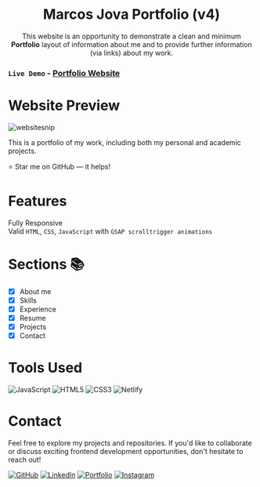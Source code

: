 <h1 align="center">Marcos Jova Portfolio (v4)</h1>

<p align="center">This website is an opportunity to demonstrate a clean and minimum <b>Portfolio</b> layout of information about me and to provide further information (via links) about my work.<p>

  ### <code>Live Demo</code> - **[Portfolio Website](https://marcosjova.netlify.app/)**

# Website Preview

![websitesnip](https://github.com/joaomarcosjova/portfolio-website-v4/assets/89745621/e353bf01-2e2e-412d-b045-bfbdb956b290)

This is a portfolio of my work, including both my personal and academic projects.

:star:  Star me on GitHub — it helps!

# Features

 Fully Responsive\
 Valid `HTML`, `CSS`, `JavaScript` with `GSAP scrolltrigger animations`
 
# Sections 📚
- [x] About me
- [x] Skills
- [x] Experience
- [x] Resume 
- [x] Projects 
- [x] Contact

# Tools Used

![JavaScript](https://img.shields.io/badge/-JavaScript-F7DF1E?style=for-the-badge&logo=javascript&logoColor=black)
![HTML5](https://img.shields.io/badge/-HTML5-E34F26?style=for-the-badge&logo=html5&logoColor=white)
![CSS3](https://img.shields.io/badge/-CSS3-1572B6?style=for-the-badge&logo=css3&logoColor=white)
![Netlify](https://img.shields.io/badge/-Netlify-00C7B7?style=for-the-badge&logo=netlify&logoColor=white)


# Contact 

Feel free to explore my projects and repositories. 
If you'd like to collaborate or discuss exciting frontend development opportunities, don't hesitate to reach out!

[![GitHub](https://img.shields.io/badge/-GitHub-181717?style=flat-square&logo=github&logoColor=white)](https://github.com/joaomarcosjova)
[![LinkedIn](https://img.shields.io/badge/-LinkedIn-0077B5?style=flat-square&logo=linkedin&logoColor=white)](https://www.linkedin.com/in/joaomarcosjova)
[![Portfolio](https://img.shields.io/badge/-Portfolio-000000?style=flat-square&logo=react&logoColor=61DAFB)](https://marcosjova.netlify.app)
[![Instagram](https://img.shields.io/badge/-Instagram-E4405F?style=flat-square&logo=instagram&logoColor=white)](https://www.instagram.com/j.marcosjova/)